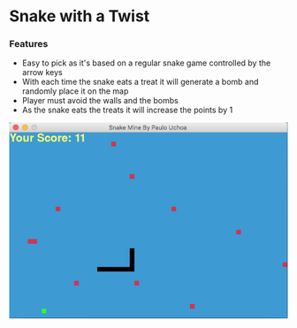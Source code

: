 # Snake with a Twist
### Features

- Easy to pick as it's based on a regular snake game controlled by the arrow keys
- With each time the snake eats a treat it will generate a bomb and randomly place it on the map
- Player must avoid the walls and the bombs
- As the snake eats the treats it will increase the points by 1

<img src="https://raw.githubusercontent.com/puchoa/snake/master/image/snake.png" >
